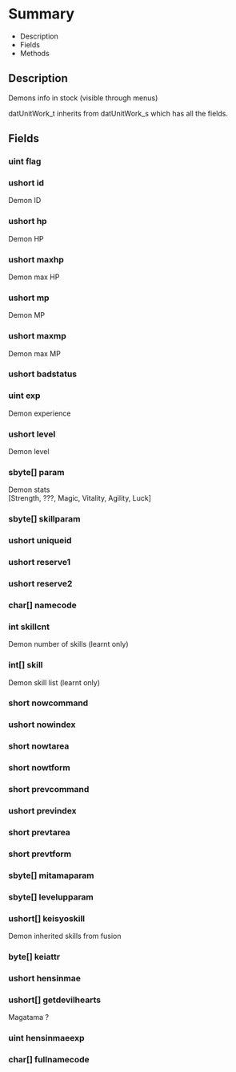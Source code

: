 # Summary
- Description 
- Fields
- Methods

## Description
Demons info in stock (visible through menus)

datUnitWork_t inherits from datUnitWork_s which has all the fields.

## Fields
### uint flag
### ushort id
Demon ID
### ushort hp
Demon HP
### ushort maxhp
Demon max HP
### ushort mp
Demon MP
### ushort maxmp
Demon max MP
### ushort badstatus

### uint exp
Demon experience
### ushort level
Demon level
### sbyte[] param
Demon stats  
[Strength, ???, Magic, Vitality, Agility, Luck]
### sbyte[] skillparam

### ushort uniqueid

### ushort reserve1

### ushort reserve2

### char[] namecode

### int skillcnt
Demon number of skills (learnt only)
### int[] skill
Demon skill list (learnt only)
### short nowcommand

### ushort nowindex

### short nowtarea

### short nowtform

### short prevcommand

### ushort previndex

### short prevtarea

### short prevtform

### sbyte[] mitamaparam

### sbyte[] levelupparam

### ushort[] keisyoskill
Demon inherited skills from fusion
### byte[] keiattr

### ushort hensinmae

### ushort[] getdevilhearts
Magatama ?
### uint hensinmaeexp

### char[] fullnamecode